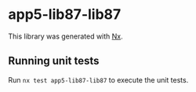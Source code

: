 # app5-lib87-lib87

This library was generated with [Nx](https://nx.dev).

## Running unit tests

Run `nx test app5-lib87-lib87` to execute the unit tests.
